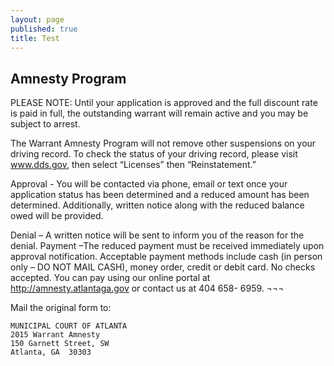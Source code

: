 ```yaml
---
layout: page
published: true
title: Test
---
```


## Amnesty Program


PLEASE NOTE: Until your application is approved and the full discount rate is paid in full, the outstanding warrant will remain active and you may be subject to arrest. 

The Warrant Amnesty Program will not remove other suspensions on your driving record. To check the status of your driving record, please visit www.dds.gov, then select “Licenses” then “Reinstatement.” 
  
Approval - You will be contacted via phone, email or text once your application status has been determined and a reduced amount has been determined. Additionally, written notice along with the reduced balance owed will be provided.  

Denial – A written notice will be sent to inform you of the reason for the denial. 
Payment –The reduced payment must be received immediately upon approval notification. Acceptable payment methods include cash (in person only – DO NOT MAIL CASH), money order, credit or debit card. No checks accepted. You can pay using our online portal at http://amnesty.atlantaga.gov  or contact us at 404 658- 6959. ¬¬¬


Mail the original form to:

	MUNICIPAL COURT OF ATLANTA 
    2015 Warrant Amnesty
	150 Garnett Street, SW
	Atlanta, GA  30303